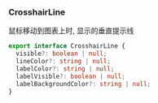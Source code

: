 
### CrosshairLine
鼠标移动到图表上时, 显示的垂直提示线
```typescript
export interface CrosshairLine {
  visible?: boolean | null;
  lineColor?: string | null;
  labelColor?: string | null;
  labelVisible?: boolean | null;
  labelBackgroundColor?: string | null;
}

```
  